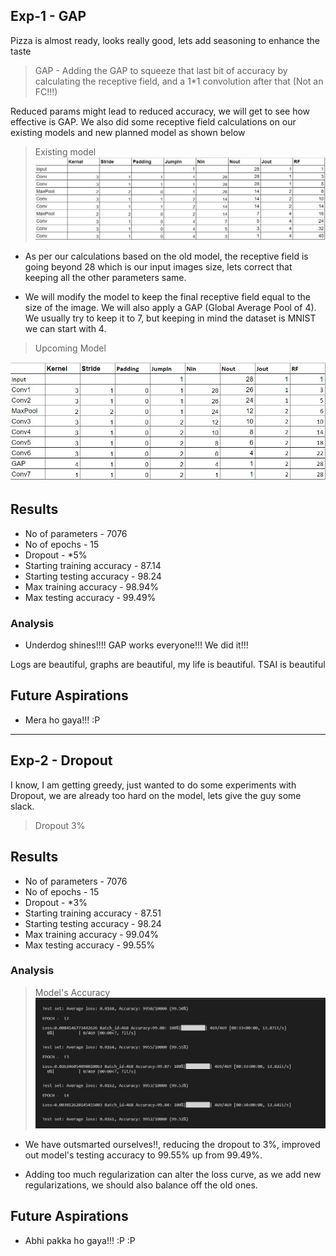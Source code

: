 
## Exp-1 - GAP

Pizza is almost ready, looks really good, lets add seasoning to enhance the taste

> GAP - 
Adding the GAP to squeeze that last bit of accuracy by calculating the receptive field, and a 1*1 convolution after that (Not an FC!!!)

Reduced params might lead to reduced accuracy, we will get to see how effective is GAP. We also did some receptive field calculations on our existing models and new planned model as shown below
 > Existing model
![Before GAP](./saved_images/before_gap.JPG)



- As per our calculations based on the old model, the receptive field is going beyond 28 which is our input images size, lets correct that keeping all the other parameters same. 

- We will modify the model to keep the final receptive field equal to the size of the image. We will also apply a GAP (Global Average Pool of 4). We usually try to keep it to 7, but keeping in mind the dataset is MNIST we can start with 4.

> Upcoming Model

![After-GAP](./saved_images/After_Gap.JPG)

## Results

- No of parameters - 7076
- No of epochs - 15
- Dropout - *5%
- Starting training accuracy - 87.14
- Starting testing accuracy - 98.24
- Max training accuracy - 98.94%
- Max testing accuracy - 99.49%

### Analysis


- Underdog shines!!!! GAP works everyone!!! We did it!!! 

Logs are beautiful, graphs are beautiful, my life is beautiful. TSAI is beautiful

## Future Aspirations

- Mera ho gaya!!! :P

*********************************************

## Exp-2 - Dropout

I know, I am getting greedy, just wanted to do some experiments with Dropout, we are already too hard on the model, lets give the guy some slack.

> Dropout 3%

## Results

- No of parameters - 7076
- No of epochs - 15
- Dropout - *3%
- Starting training accuracy - 87.51
- Starting testing accuracy - 98.24
- Max training accuracy - 99.04%
- Max testing accuracy - 99.55%

### Analysis

> Model's Accuracy 
![Models Accuracy](./saved_images/accuracy.png)
- We have outsmarted ourselves!!, reducing the dropout to 3%, improved out model's testing accuracy to 99.55% up from 99.49%.

- Adding too much regularization can alter the loss curve, as we add new regularizations, we should also balance off the old ones.

## Future Aspirations

- Abhi pakka ho gaya!!! :P :P